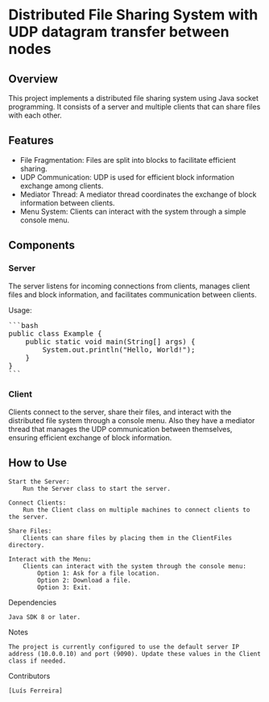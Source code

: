 # Distributed File Sharing System with UDP datagram transfer between nodes
## Overview

This project implements a distributed file sharing system using Java socket programming. It consists of a server and multiple clients that can share files with each other.

## Features

- File Fragmentation: Files are split into blocks to facilitate efficient sharing.
- UDP Communication: UDP is used for efficient block information exchange among clients.
- Mediator Thread: A mediator thread coordinates the exchange of block information between clients.
- Menu System: Clients can interact with the system through a simple console menu.

## Components
### Server

The server listens for incoming connections from clients, manages client files and block information, and facilitates communication between clients.

Usage:

<pre>
```bash
public class Example {
    public static void main(String[] args) {
        System.out.println("Hello, World!");
    }
}
```
</pre>


### Client

Clients connect to the server, share their files, and interact with the distributed file system through a console menu. Also they have a mediator thread that manages the UDP communication between themselves, ensuring efficient exchange of block information.


## How to Use

    Start the Server:
        Run the Server class to start the server.

    Connect Clients:
        Run the Client class on multiple machines to connect clients to the server.

    Share Files:
        Clients can share files by placing them in the ClientFiles directory.

    Interact with the Menu:
        Clients can interact with the system through the console menu:
            Option 1: Ask for a file location.
            Option 2: Download a file.
            Option 3: Exit.

Dependencies

    Java SDK 8 or later.

Notes

    The project is currently configured to use the default server IP address (10.0.0.10) and port (9090). Update these values in the Client class if needed.

Contributors

    [Luís Ferreira]
